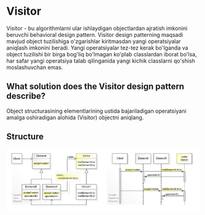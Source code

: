 # Visitor

Visitor - bu algorithmlarni ular ishlaydigan objectlardan ajratish imkonini beruvchi behavioral design pattern.
Visitor design patterning maqsadi mavjud object tuzilishiga o'zgarishlar kiritmasdan yangi operatsiyalar aniqlash
imkonini beradi. Yangi operatsiyalar tez-tez kerak bo'lganda va object tuzilishi bir birga bog'liq bo'lmagan ko'plab
classlardan iborat bo'lsa, har safar yangi operatsiya talab qilinganida yangi kichik classlarni qo'shish moslashuvchan
emas.
 
## What solution does the Visitor design pattern describe?

Object structurasining elementlarining ustida bajariladigan operatsiyani amalga oshiradigan alohida (Visitor) objectni
aniqlang.

## Structure

![structure](etc/images/W3sDesign_Visitor_Design_Pattern_UML.jpg)

